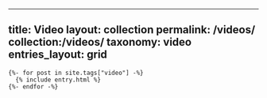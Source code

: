 
---
title: Video
layout: collection
permalink: /videos/
collection:/videos/
taxonomy: video
entries_layout: grid
---






























































































































































































































































































































































































































































































































































































































































































































































































































































































































































































































































































































```
{%- for post in site.tags["video"] -%}
  {% include entry.html %}
{%- endfor -%}
```
